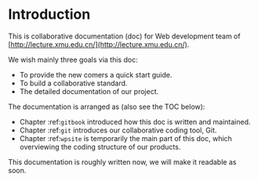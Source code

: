 # Introduction

This is collaborative documentation (doc) for Web development team of [http://lecture.xmu.edu.cn/](http://lecture.xmu.edu.cn/).

We wish mainly three goals via this doc:

* To provide the new comers a quick start guide.
* To build a collaborative standard.
* The detailed documentation of our project.

The documentation is arranged as (also see the TOC below):

* Chapter :ref:`gitbook` introduced how this doc is written and maintained.
* Chapter :ref:`git` introduces our collaborative coding tool, Git.
* Chapter :ref:`wpsite` is temporarily the main part of this doc, which overviewing the coding structure of our products.

This documentation is roughly written now, we will make it readable as soon.
